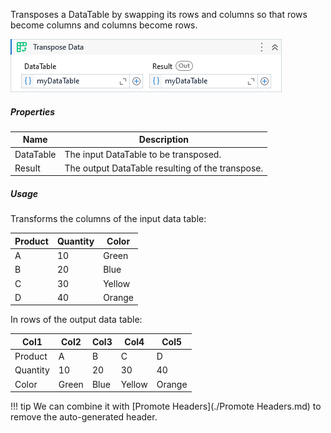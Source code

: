 Transposes a DataTable by swapping its rows and columns so that rows become columns and columns become rows.

![](../img/activities/TransposeData.png)

##### Properties

|Name     |Description                                     |
|---------|------------------------------------------------|
|DataTable|The input DataTable to be transposed.           |
|Result   |The output DataTable resulting of the transpose.|


##### Usage

Transforms the columns of the input data table:

| Product | Quantity | Color  |
| ------- | -------- | ------ |
| A       | 10       | Green  |
| B       | 20       | Blue   |
| C       | 30       | Yellow |
| D       | 40       | Orange |

In rows of the output data table:

|   Col1   | Col2  | Col3 |  Col4  |  Col5  |
| -------- | ----- | ---- | ------ | ------ |
| Product  | A     | B    | C      | D      |
| Quantity | 10    | 20   | 30     | 40     |
| Color    | Green | Blue | Yellow | Orange |


!!! tip
    We can combine it with [Promote Headers](./Promote Headers.md) to remove the auto-generated header.
